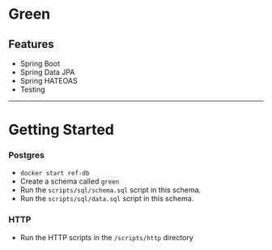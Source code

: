 # Green

## Features

* Spring Boot
* Spring Data JPA
* Spring HATEOAS
* Testing

---

# Getting Started

### Postgres
* `docker start ref-db`
* Create a schema called `green`
* Run the `scripts/sql/schema.sql` script in this schema.
* Run the `scripts/sql/data.sql` script in this schema.

### HTTP
* Run the HTTP scripts in the `/scripts/http` directory
